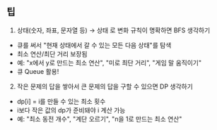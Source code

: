 ## 팁

1. 상태(숫자, 좌표, 문자열 등) → 상태 로 변화 규칙이 명확하면 BFS 생각하기

- 큐를 써서 "현재 상태에서 갈 수 있는 모든 다음 상태"를 탐색
- 최소 연산/최단 거리 보장됨
- 예: "x에서 y로 만드는 최소 연산", "미로 최단 거리", "게임 말 움직이기"
- 큐 Queue 활용!

2. 작은 문제의 답을 쌓아서 큰 문제의 답을 구할 수 있으면 DP 생각하기

- dp[i] = i를 만들 수 있는 최소 횟수
- i보다 작은 값의 dp가 준비돼야 i 계산 가능
- 예: "최소 동전 개수", "계단 오르기", "n을 1로 만드는 최소 연산"
